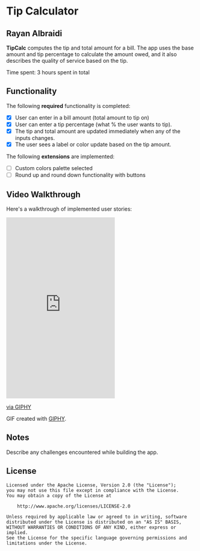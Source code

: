 # Tip Calculator

## Rayan Albraidi

**TipCalc** computes the tip and total amount for a bill. The app uses the base amount and tip percentage to calculate the amount owed, and it also describes the quality of service based on the tip.

Time spent: 3 hours spent in total

## Functionality

The following **required** functionality is completed:

* [x] User can enter in a bill amount (total amount to tip on)
* [x] User can enter a tip percentage (what % the user wants to tip).
* [x] The tip and total amount are updated immediately when any of the inputs changes.
* [x] The user sees a label or color update based on the tip amount.

The following **extensions** are implemented:

* [ ] Custom colors palette selected
* [ ] Round up and round down functionality with buttons

## Video Walkthrough

Here's a walkthrough of implemented user stories:
<iframe src="https://i.imgur.com/MRAPAq2.gif" width="288" height="480" frameBorder="0" class="giphy-embed" allowFullScreen></iframe><p><a href="https://giphy.com/gifs/sbhObu0u10eEwfjsTJ">via GIPHY</a></p>

GIF created with [GIPHY](http://www.giphy.com).

## Notes

Describe any challenges encountered while building the app.

## License

    Licensed under the Apache License, Version 2.0 (the "License");
    you may not use this file except in compliance with the License.
    You may obtain a copy of the License at

        http://www.apache.org/licenses/LICENSE-2.0

    Unless required by applicable law or agreed to in writing, software
    distributed under the License is distributed on an "AS IS" BASIS,
    WITHOUT WARRANTIES OR CONDITIONS OF ANY KIND, either express or implied.
    See the License for the specific language governing permissions and
    limitations under the License.
